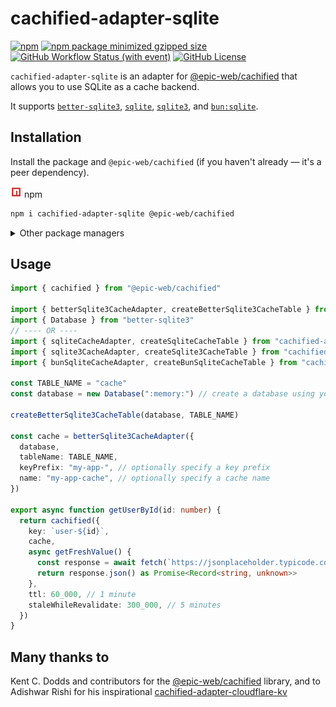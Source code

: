 # cachified-adapter-sqlite

[![npm](https://img.shields.io/npm/v/cachified-adapter-sqlite)](https://npmjs.com/package/cachified-adapter-sqlite)
[![npm package minimized gzipped size](https://img.shields.io/bundlejs/size/cachified-adapter-sqlite?exports=CachifiedAdapterSqlite)](https://bundlejs.com/?q=cachified-adapter-sqlite&treeshake=%5B%7B+CachifiedAdapterSqlite+%7D%5D)
[![GitHub Workflow Status (with event)](https://img.shields.io/github/actions/workflow/status/MonsterDeveloper/cachified-adapter-sqlite/publish.yml)](https://github.com/MonsterDeveloper/cachified-adapter-sqlite/actions/workflows/publish.yml)
[![GitHub License](https://img.shields.io/github/license/MonsterDeveloper/cachified-adapter-sqlite)](https://github.com/MonsterDeveloper/cachified-adapter-sqlite/blob/main/LICENSE)

`cachified-adapter-sqlite` is an adapter for [@epic-web/cachified](https://github.com/epic-web/cachified) that allows you to use SQLite as a cache backend.

It supports [`better-sqlite3`](https://github.com/WiseLibs/better-sqlite3), [`sqlite`](https://github.com/kriasoft/node-sqlite), [`sqlite3`](https://github.com/TryGhost/node-sqlite3), and [`bun:sqlite`](https://bun.sh/docs/api/sqlite).


## Installation

Install the package and `@epic-web/cachified` (if you haven't already — it's a peer dependency).

<img height="18" src="https://raw.githubusercontent.com/PKief/vscode-material-icon-theme/main/icons/npm.svg"> npm

```bash
npm i cachified-adapter-sqlite @epic-web/cachified
```
<details>
  <summary>Other package managers</summary>

  <img height="18" src="https://raw.githubusercontent.com/PKief/vscode-material-icon-theme/main/icons/pnpm.svg"> pnpm

  ```bash
  pnpm add cachified-adapter-sqlite @epic-web/cachified
  ```

  <img height="18" src="https://raw.githubusercontent.com/PKief/vscode-material-icon-theme/main/icons/yarn.svg"> Yarn

  ```bash
  yarn add cachified-adapter-sqlite @epic-web/cachified
  ```

  <img height="18" src="https://raw.githubusercontent.com/PKief/vscode-material-icon-theme/main/icons/bun.svg"> bun

  ```bash
  bun add cachified-adapter-sqlite @epic-web/cachified
  ```
</details>

## Usage

```ts
import { cachified } from "@epic-web/cachified"

import { betterSqlite3CacheAdapter, createBetterSqlite3CacheTable } from "cachified-adapter-sqlite/better-sqlite3" // better-sqlite3
import { Database } from "better-sqlite3"
// ---- OR ----
import { sqliteCacheAdapter, createSqliteCacheTable } from "cachified-adapter-sqlite/sqlite" // sqlite
import { sqlite3CacheAdapter, createSqlite3CacheTable } from "cachified-adapter-sqlite/sqlite3" // sqlite3
import { bunSqliteCacheAdapter, createBunSqliteCacheTable } from "cachified-adapter-sqlite/bun" // bun:sqlite

const TABLE_NAME = "cache"
const database = new Database(":memory:") // create a database using your library of choice

createBetterSqlite3CacheTable(database, TABLE_NAME)

const cache = betterSqlite3CacheAdapter({
  database,
  tableName: TABLE_NAME,
  keyPrefix: "my-app-", // optionally specify a key prefix
  name: "my-app-cache", // optionally specify a cache name
})

export async function getUserById(id: number) {
  return cachified({
    key: `user-${id}`,
    cache,
    async getFreshValue() {
      const response = await fetch(`https://jsonplaceholder.typicode.com/users/${id}`)
      return response.json() as Promise<Record<string, unknown>>
    },
    ttl: 60_000, // 1 minute
    staleWhileRevalidate: 300_000, // 5 minutes
  })
}
```

## Many thanks to

Kent C. Dodds and contributors for the [@epic-web/cachified](https://github.com/epic-web/cachified) library, and to Adishwar Rishi for his inspirational [cachified-adapter-cloudflare-kv](https://github.com/AdiRishi/cachified-adapter-cloudflare-kv)